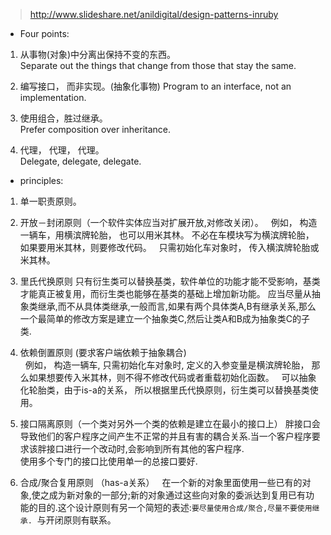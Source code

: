 > http://www.slideshare.net/anildigital/design-patterns-inruby  

- Four points: 

1. 从事物(对象)中分离出保持不变的东西。  
   Separate out the things that change from those that stay the same.    
   
2. 编写接口， 而非实现。(抽象化事物)
   Program to an interface, not an implementation.    
   
3. 使用组合，胜过继承。  
   Prefer composition over inheritance.    
   
4. 代理， 代理， 代理。  
   Delegate, delegate, delegate.


- principles: 

1. 单一职责原则。

2. 开放－封闭原则（一个软件实体应当对扩展开放,对修改关闭）。 
   例如， 构造一辆车，用横滨牌轮胎， 也可以用米其林。 不必在车模块写为横滨牌轮胎，如果要用米其林，则要修改代码。
   只需初始化车对象时， 传入横滨牌轮胎或米其林。
   
3. 里氏代换原则
   只有衍生类可以替换基类，软件单位的功能才能不受影响，基类才能真正被复用，而衍生类也能够在基类的基础上增加新功能。 
   应当尽量从抽象类继承,而不从具体类继承,一般而言,如果有两个具体类A,B有继承关系,那么一个最简单的修改方案是建立一个抽象类C,然后让类A和B成为抽象类C的子类.
   
4. 依赖倒置原则 (要求客户端依赖于抽象耦合)  
   例如， 构造一辆车, 只需初始化车对象时, 定义的入参变量是横滨牌轮胎， 那么如果想要传入米其林，则不得不修改代码或者重载初始化函数。
   可以抽象化轮胎类，由于is-a的关系， 所以根据里氏代换原则，衍生类可以替换基类使用。  
   
5. 接口隔离原则（一个类对另外一个类的依赖是建立在最小的接口上） 
   胖接口会导致他们的客户程序之间产生不正常的并且有害的耦合关系.当一个客户程序要求该胖接口进行一个改动时,会影响到所有其他的客户程序.   
   使用多个专门的接口比使用单一的总接口要好.   
   
6. 合成/聚合复用原则 （has-a关系）
   在一个新的对象里面使用一些已有的对象,使之成为新对象的一部分;新的对象通过这些向对象的委派达到复用已有功能的目的.这个设计原则有另一个简短的表述:`要尽量使用合成/聚合,尽量不要使用继承.`  与开闭原则有联系。 

   


